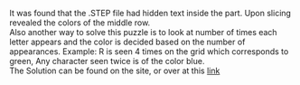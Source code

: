 It was found that the .STEP file had hidden text inside the part. Upon slicing revealed the colors of the middle row.  
Also another way to solve this puzzle is to look at number of times each letter appears and the color is decided based on the number of appearances. Example: R is seen 4 times on the grid which corresponds to green, Any character seen twice is of the color blue.  
The Solution can be found on the site, or over at this [link](https://drive.google.com/drive/folders/1V8EKekSxi2l2DIxdaSh957jj9U16Pw2b?usp=sharing)
